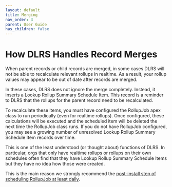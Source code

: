 ```yaml
---
layout: default
title: Merging
nav_order: 3
parent: User Guide
has_children: false
---
```


# How DLRS Handles Record Merges
When parent records or child records are merged, in some cases DLRS will not be able to recalculate relevant rollups in realtime. As a result, your rollup values may appear to be out of date after records are merged.

In these cases, DLRS does not ignore the merge completely. Instead, it inserts a Lookup Rollup Summary Schedule Item. This record is a reminder to DLRS that the rollups for the parent record need to be recalculated.

To recalculate these items, you must have configured the RollupJob apex class to run periodically (even for realtime rollups). Once configured, these calculations will be executed and the scheduled item will be deleted the next time the RollupJob class runs. If you do not have RollupJob configured, you may see a growing number of unresolved Lookup Rollup Summary Schedule Item records over time.

This is one of the least understood (or thought about) functions of DLRS. In particular, orgs that only have realtime rollups or rollups on their own schedules often find that they have Lookup Rollup Summary Schedule Items but they have no idea how those were created.

This is the main reason we strongly recommend the [post-install step of scheduling RollupJob at least daily](https://sfdo-community-sprints.github.io/DLRS-Documentation/Post%20Install%20Steps/Post%20Install%20Steps.html#schedule-rollupjob-apex-class-at-least-once-per-day).
